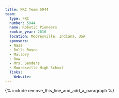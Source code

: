 ```yaml
---
title: FRC Team 5944
team:
  type: FRC
  number: 5944
  name: Robotic Pioneers
  rookie_year: 2016
  location: Mooresville, Indiana, USA
  sponsors:
  - Nasa
  - Rolls Royce
  - Mallory
  - Dow
  - Mrs. Sanders
  - Mooresville High School
  links:
    Website:
---
```


{% include remove_this_line_and_add_a_paragraph %}